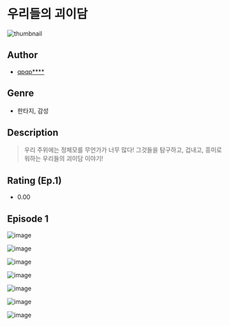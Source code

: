 # 우리들의 괴이담
![thumbnail](https://image-comic.pstatic.net/user_contents_data/challenge_comic/2023/05/25/360357/upload_3474588914485049444_480x623.jpeg)

## Author
- [qpqp****](https://comic.naver.com/artistTitle?id=360357)

## Genre
- 판타지, 감성

## Description
> 우리 주위에는 정체모를 무언가가 너무 많다! 그것들을 탐구하고, 겁내고, 흥미로워하는 우리들의 괴이담 이야기!


## Rating (Ep.1)
- 0.00

## Episode 1
![image](https://image-comic.pstatic.net/user_contents_data/challenge_comic/2023/05/25/360357/upload_4050203034225303907.jpeg)

![image](https://image-comic.pstatic.net/user_contents_data/challenge_comic/2023/05/25/360357/upload_3690752903975363126.jpeg)

![image](https://image-comic.pstatic.net/user_contents_data/challenge_comic/2023/05/25/360357/upload_3774634658976774454.jpeg)

![image](https://image-comic.pstatic.net/user_contents_data/challenge_comic/2023/05/25/360357/upload_3474071052306953268.jpeg)

![image](https://image-comic.pstatic.net/user_contents_data/challenge_comic/2023/05/25/360357/upload_7291945959413724001.jpeg)

![image](https://image-comic.pstatic.net/user_contents_data/challenge_comic/2023/05/25/360357/upload_7306358551020254513.jpeg)

![image](https://image-comic.pstatic.net/user_contents_data/challenge_comic/2023/05/25/360357/upload_7233117870408087088.jpeg)
